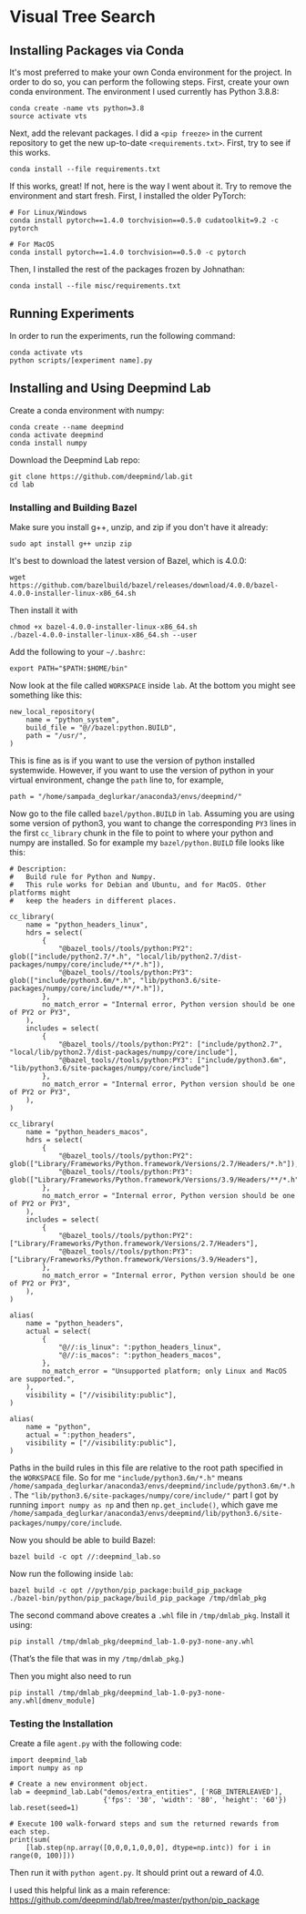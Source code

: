 # Visual Tree Search
## Installing Packages via Conda
It's most preferred to make your own Conda environment for the project. In order to do so, you can perform the following steps. First, create your own conda environment. The environment I used currently has Python 3.8.8:

```
conda create -name vts python=3.8
source activate vts
```

Next, add the relevant packages. I did a `<pip freeze>` in the current repository to get the new up-to-date `<requirements.txt>`. First, try to see if this works.

```
conda install --file requirements.txt
```

If this works, great! If not, here is the way I went about it. Try to remove the environment and start fresh. First, I installed the older PyTorch:

```
# For Linux/Windows
conda install pytorch==1.4.0 torchvision==0.5.0 cudatoolkit=9.2 -c pytorch

# For MacOS
conda install pytorch==1.4.0 torchvision==0.5.0 -c pytorch
```

Then, I installed the rest of the packages frozen by Johnathan:

```
conda install --file misc/requirements.txt
```


## Running Experiments
In order to run the experiments, run the following command:

```
conda activate vts
python scripts/[experiment name].py
```


## Installing and Using Deepmind Lab

Create a conda environment with numpy:
```
conda create --name deepmind
conda activate deepmind
conda install numpy
```

Download the Deepmind Lab repo:

```
git clone https://github.com/deepmind/lab.git
cd lab
```

### Installing and Building Bazel

Make sure you install g++, unzip, and zip if you don't have it already:

```
sudo apt install g++ unzip zip
```

It's best to download the latest version of Bazel, which is 4.0.0:

```
wget https://github.com/bazelbuild/bazel/releases/download/4.0.0/bazel-4.0.0-installer-linux-x86_64.sh
```

Then install it with

```
chmod +x bazel-4.0.0-installer-linux-x86_64.sh
./bazel-4.0.0-installer-linux-x86_64.sh --user
```

Add the following to your `~/.bashrc`:

```
export PATH="$PATH:$HOME/bin"
```

Now look at the file called `WORKSPACE` inside `lab`. At the bottom you might see something like this:

```
new_local_repository(
    name = "python_system",
    build_file = "@//bazel:python.BUILD",
    path = "/usr/",
)
```

This is fine as is if you want to use the version of python installed systemwide. However, if you want to use the version of python in your virtual environment, change the `path` line to, for example,

```
path = "/home/sampada_deglurkar/anaconda3/envs/deepmind/"
```

Now go to the file called `bazel/python.BUILD` in `lab`. Assuming you are using some version of python3, you want to change the corresponding `PY3` lines in the first `cc_library` chunk in the file to point to where your python and numpy are installed. So for example my `bazel/python.BUILD` file looks like this:

```
# Description:
#   Build rule for Python and Numpy.
#   This rule works for Debian and Ubuntu, and for MacOS. Other platforms might
#   keep the headers in different places.

cc_library(
    name = "python_headers_linux",
    hdrs = select(
        {            
            "@bazel_tools//tools/python:PY2": glob(["include/python2.7/*.h", "local/lib/python2.7/dist-packages/numpy/core/include/**/*.h"]),                       
            "@bazel_tools//tools/python:PY3": glob(["include/python3.6m/*.h", "lib/python3.6/site-packages/numpy/core/include/**/*.h"]),
        },
        no_match_error = "Internal error, Python version should be one of PY2 or PY3",
    ),
    includes = select(
        {
            "@bazel_tools//tools/python:PY2": ["include/python2.7", "local/lib/python2.7/dist-packages/numpy/core/include"],
            "@bazel_tools//tools/python:PY3": ["include/python3.6m", "lib/python3.6/site-packages/numpy/core/include"]
        },
        no_match_error = "Internal error, Python version should be one of PY2 or PY3",
    ),
)

cc_library(
    name = "python_headers_macos",
    hdrs = select(
        {
            "@bazel_tools//tools/python:PY2": glob(["Library/Frameworks/Python.framework/Versions/2.7/Headers/*.h"]),
            "@bazel_tools//tools/python:PY3": glob(["Library/Frameworks/Python.framework/Versions/3.9/Headers/**/*.h"]),
        },
        no_match_error = "Internal error, Python version should be one of PY2 or PY3",
    ),
    includes = select(
        {
            "@bazel_tools//tools/python:PY2": ["Library/Frameworks/Python.framework/Versions/2.7/Headers"],
            "@bazel_tools//tools/python:PY3": ["Library/Frameworks/Python.framework/Versions/3.9/Headers"],
        },
        no_match_error = "Internal error, Python version should be one of PY2 or PY3",
    ),
)

alias(
    name = "python_headers",
    actual = select(
        {
            "@//:is_linux": ":python_headers_linux",
            "@//:is_macos": ":python_headers_macos",
        },
        no_match_error = "Unsupported platform; only Linux and MacOS are supported.",
    ),
    visibility = ["//visibility:public"],
)

alias(
    name = "python",
    actual = ":python_headers",
    visibility = ["//visibility:public"],
)
```

Paths in the build rules in this file are relative to the root path specified in the `WORKSPACE` file. So for me `"include/python3.6m/*.h"` means `/home/sampada_deglurkar/anaconda3/envs/deepmind/include/python3.6m/*.h`. The `"lib/python3.6/site-packages/numpy/core/include/"` part I got by running `import numpy as np` and then `np.get_include()`, which gave me `/home/sampada_deglurkar/anaconda3/envs/deepmind/lib/python3.6/site-packages/numpy/core/include`. 

Now you should be able to build Bazel:

```
bazel build -c opt //:deepmind_lab.so
```

Now run the following inside `lab`:

```
bazel build -c opt //python/pip_package:build_pip_package
./bazel-bin/python/pip_package/build_pip_package /tmp/dmlab_pkg
```

The second command above creates a `.whl` file in `/tmp/dmlab_pkg`. Install it using:

```
pip install /tmp/dmlab_pkg/deepmind_lab-1.0-py3-none-any.whl
```
(That’s the file that was in my `/tmp/dmlab_pkg`.)


Then you might also need to run

```
pip install /tmp/dmlab_pkg/deepmind_lab-1.0-py3-none-any.whl[dmenv_module]
```


### Testing the Installation

Create a file `agent.py` with the following code:

```
import deepmind_lab
import numpy as np

# Create a new environment object.
lab = deepmind_lab.Lab("demos/extra_entities", ['RGB_INTERLEAVED'],
                       {'fps': '30', 'width': '80', 'height': '60'})
lab.reset(seed=1)

# Execute 100 walk-forward steps and sum the returned rewards from each step.
print(sum(
    [lab.step(np.array([0,0,0,1,0,0,0], dtype=np.intc)) for i in range(0, 100)]))
```

Then run it with `python agent.py`. It should print out a reward of 4.0.


I used this helpful link as a main reference: https://github.com/deepmind/lab/tree/master/python/pip_package






